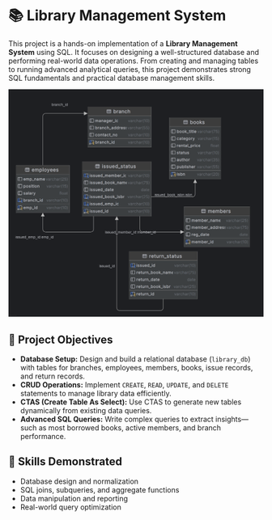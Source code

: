 # 📚 Library Management System

This project is a hands-on implementation of a **Library Management System** using SQL. It focuses on designing a well-structured database and performing real-world data operations. From creating and managing tables to running advanced analytical queries, this project demonstrates strong SQL fundamentals and practical database management skills.

![library_management_erd.png](library_management_erd.png)

## 🎯 Project Objectives

* **Database Setup:** Design and build a relational database (`library_db`) with tables for branches, employees, members, books, issue records, and return records.
* **CRUD Operations:** Implement `CREATE`, `READ`, `UPDATE`, and `DELETE` statements to manage library data efficiently.
* **CTAS (Create Table As Select):** Use CTAS to generate new tables dynamically from existing data queries.
* **Advanced SQL Queries:** Write complex queries to extract insights—such as most borrowed books, active members, and branch performance.

## 🧩 Skills Demonstrated

* Database design and normalization
* SQL joins, subqueries, and aggregate functions
* Data manipulation and reporting
* Real-world query optimization